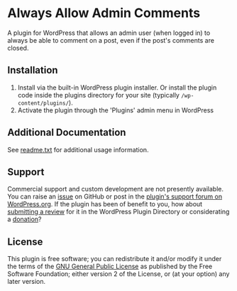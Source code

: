 # Always Allow Admin Comments

A plugin for WordPress that allows an admin user (when logged in) to always be able to comment on a post, even if the post's comments are closed.


## Installation

1. Install via the built-in WordPress plugin installer. Or install the plugin code inside the plugins directory for your site (typically `/wp-content/plugins/`).
2. Activate the plugin through the 'Plugins' admin menu in WordPress


## Additional Documentation

See [readme.txt](https://github.com/coffee2code/always-allow-admin-comments/blob/master/readme.txt) for additional usage information.


## Support

Commercial support and custom development are not presently available. You can raise an [issue](https://github.com/coffee2code/always-allow-admin-comments/issues) on GitHub or post in the [plugin's support forum on WordPress.org](https://wordpress.org/support/plugin/always-allow-admin-comments/). If the plugin has been of benefit to you, how about [submitting a review](https://wordpress.org/support/plugin/always-allow-admin-comments/reviews/) for it in the WordPress Plugin Directory or considerating a [donation](https://www.paypal.com/cgi-bin/webscr?cmd=_s-xclick&hosted_button_id=6ARCFJ9TX3522)?


## License

This plugin is free software; you can redistribute it and/or modify it under the terms of the [GNU General Public License](https://www.gnu.org/licenses/gpl-2.0.html) as published by the Free Software Foundation; either version 2 of the License, or (at your option) any later version.